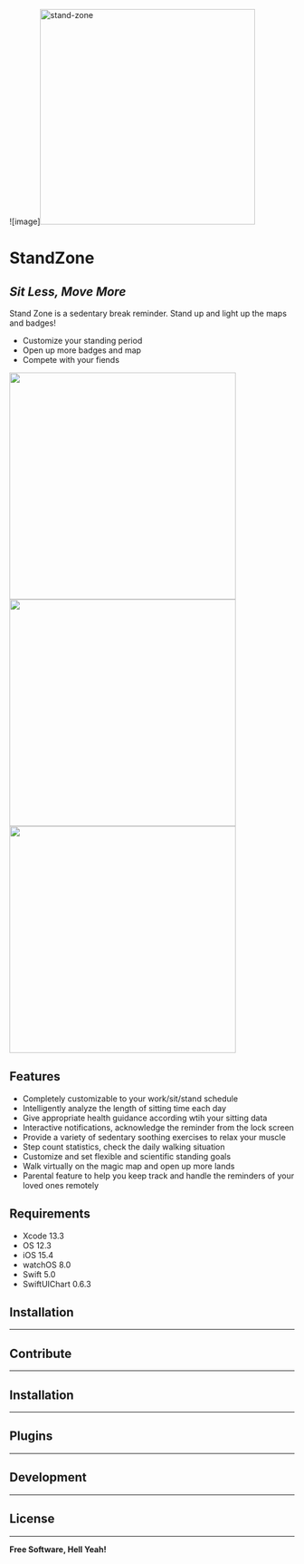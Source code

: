 <!--# Stand Zone-->
<!--## _Sit Less, Move More!_-->

![image]<img src="https://github.com/lanskyfan/StandZone/tree/main/ScreenShot/StandZone.png" alt="stand-zone" width="380" />
# StandZone
## _Sit Less, Move More_

Stand Zone is a sedentary break reminder. Stand up and light up the maps and badges!
 - Customize your standing period
 - Open up more badges and map
 - Compete with your fiends

<p align="row">
<img src= "https://github.com/lanskyfan/StandZone/tree/main/ScreenShot/screen1.png" width="400" >
<img src= "https://github.com/lanskyfan/StandZone/tree/main/ScreenShot/screen2.png" width="400" >
<img src= "https://github.com/lanskyfan/StandZone/tree/main/ScreenShot/screen3.png" width="400" >
</p>

## Features
- Completely customizable to your work/sit/stand schedule
- Intelligently analyze the length of sitting time each day
- Give appropriate health guidance according wtih your sitting data
- Interactive notifications, acknowledge the reminder from the lock screen
- Provide a variety of sedentary soothing exercises to relax your muscle
- Step count statistics, check the daily walking situation
- Customize and set flexible and scientific standing goals
- Walk virtually on the magic map and open up more lands
- Parental feature to help you keep track and handle the reminders of your loved ones remotely

## Requirements
 - Xcode 13.3
 - OS 12.3
 - iOS 15.4
 - watchOS 8.0
 - Swift 5.0
 - SwiftUIChart 0.6.3

## Installation
***
## Contribute
***
## Installation
***
## Plugins
***
## Development
***
## License
***


**Free Software, Hell Yeah!**

